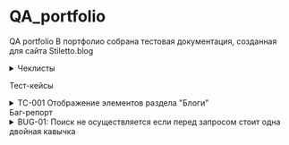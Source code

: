 # QA_portfolio
QA portfolio
В портфолио собрана тестовая документация, созданная для сайта Stiletto.blog<br>
<details>
<summary>Чеклисты</summary>

***

| №      | Описание проверки                                                                                                                    | Версия для ПК (Залогиненный пользователь) | Мобильная версия(Залогиненный пользователь) | Версия для ПК (Незалогиненный пользователь) | Мобильная версия(Незалогиненный пользователь) |
|--------|--------------------------------------------------------------------------------------------------------------------------------------|-------------------------------------------|---------------------------------------------|---------------------------------------------|---------------------------------------------|
| Раздел | (Не)главная страница                                                                                                                 |                                           |                                             |                                             |                                             |
| 1      | Просмотр главной страницы                                                                                                            | Пройдено                                  | Пройдено                                    | Пройдено                                    | Пройдено                                    |
| 2      | Просмотр поста на главной                                                                                                            | Пройдено                                  | Пройдено                                    | Пройдено                                    | Пройдено                                    |
| 3      | Переход в пост по клику на название                                                                                                  | Пройдено                                  | Пройдено                                    | Пройдено                                    | Пройдено                                    |
| 4      | Переход в пост по клику на фото                                                                                                      | Пройдено                                  | Пройдено                                    | Пройдено                                    | Пройдено                                    |
| 5      | Просмотр постов выбранной тематики через выбор подраздела                                                                            | Пройдено                                  | Не пройдено                                 | Пройдено                                    | Не пройдено                                 |
| 6      | Просмотр постов выбранной тематики по клику на тэг в посте                                                                           | Пройдено                                  | Пройдено                                    | Пройдено                                    | Пройдено                                    |
| 7      | Комментирование (форма для ввода)                                                                                                    | Пройдено                                  | Пройдено                                    | Пройдено                                    | Пройдено                                    |
| 8      | Кнопки навигации между страницами                                                                                                    | Пройдено                                  | Пройдено                                    | Пройдено                                    | Пройдено                                    |
| 9      | Кнопки навигации вверх/низ страницы                                                                                                  | Пройдено                                  | Пройдено                                    | Пройдено                                    | Пройдено                                    |
| 10     | Изменение цветовой темы                                                                                                              | Пройдено                                  | Пройдено                                    | Пройдено                                    | Пройдено                                    |
| 11     | Просмотр профайла пользователя (доступно только авторизованным пользователям)                                                        | Пройдено                                  | Пройдено                                    | Пройдено                                    | Пройдено                                    |
| 12     | Просмотр страницы поиска (доступно только авторизованным пользователям)                                                              | Пройдено                                  | Пройдено                                    | Пройдено                                    | Пройдено                                    |
| 13     | Просмотр рейтинга пользователей                                                                                                      | Пройдено                                  | Пройдено                                    | Пройдено                                    | Пройдено                                    |
|        | Блоги                                                                                                                                |                                           |                                             |                                             |                                             |
| 1      | Просмотр  страницы блогов                                                                                                            | Пройдено                                  | Пройдено                                    | Пройдено                                    | Пройдено                                    |
| 2      | Просмотр поста                                                                                                                       | Пройдено                                  | Пройдено                                    | Пройдено                                    | Пройдено                                    |
| 3      | Переход по ссылке                                                                                                                    | Пройдено                                  | Пройдено                                    | Пройдено                                    | Пройдено                                    |
| 4      | Просмотр постов через выбор тематики                                                                                                 | Пройдено                                  | Не пройдено (см. проверку выше)             | Пройдено                                    | Не пройдено (см. проверку выше)             |
| 5      | Комментирование (форма для ввода)                                                                                                    | Пройдено                                  | Пройдено                                    | Пройдено                                    | Пройдено                                    |
| 6      | Кнопки навигации между страницами                                                                                                    | Пройдено                                  | Пройдено                                    | Пройдено                                    | Пройдено                                    |
| 7      | Кнопки навигации вверх/низ страницы                                                                                                  | Пройдено                                  | Пройдено                                    | Пройдено                                    | Пройдено                                    |
| 8      | Просмотр рейтинга пользователей (доступно только авторизованным пользователям)                                                       | Пройдено                                  | Пройдено                                    | Пройдено                                    | Пройдено                                    |
| 9      | Просмотр рейтинга Топ-постов недели                                                                                                  | Пройдено                                  | Пройдено                                    | Пройдено                                    | Пройдено                                    |
| 10     | Просмотр рейтинга Топ-постов по посещаемости                                                                                         | Пройдено                                  | Пройдено                                    | Пройдено                                    | Пройдено                                    |
| 11     | Изменение цветовой темы                                                                                                              | Частично пройдено.                        | Частично пройдено.                          | Пройдено                                    | Пройдено                                    |
|        | Профиль другого пользователя                                                                                                         |                                           |                                             |                                             |                                             |
| 1      | Переход на страницу пользователя по клику на аватарку (в комментарии)                                                                | Пройдено                                  | Пройдено                                    | Пройдено                                    | Пройдено                                    |
| 2      | Переход на страницу пользователя по клику на ник (в комментарии)                                                                     | Пройдено                                  | Пройдено                                    | Пройдено                                    | Пройдено                                    |
| 3      | Переход на страницу пользователя (автора поста) по клику на аватарку (на странице блогов)                                            | Пройдено                                  | Пройдено                                    | Пройдено                                    | Пройдено                                    |
| 4      | Переход на страницу пользователя (автора поста) по клику на аватарку (на странице блога)                                             | Пройдено                                  | Пройдено                                    | Пройдено                                    | Пройдено                                    |
| 5      | Переход на страницу пользователя (автора поста) по клику на ник (на странице блогов)                                                 | Пройдено                                  | Пройдено                                    | Пройдено                                    | Пройдено                                    |
| 6      | Просмотр профайла пользователя                                                                                                       | Пройдено                                  | Пройдено                                    | Пройдено                                    | Пройдено                                    |
| 7      | Просмотр постов пользователя                                                                                                         | Частично пройдено                         | Частично пройдено                           | Пройдено                                    | Пройдено                                    |
| 8      | Просмотр комментов пользователя                                                                                                      | Частично пройдено                         | Частично пройдено                           | Пройдено                                    | Пройдено                                    |
|        | Блоги                                                                                                                                |                                           |                                             |                                             |                                             |
| 1      | Создание поста -  выбор состояния "Черновик"                                                                                         | Пройдено                                  | n/a                                         | Пройдено                                    | n/a                                         |
| 2      | Создание поста -  - выбор состояния "Отправлен на модерацию"                                                                         | Пройдено                                  | n/a                                         | Пройдено                                    | n/a                                         |
| 3      | Создание поста - выбор состояния "Удалено"                                                                                           |                                           | n/a                                         |                                             | n/a                                         |
| 4      | Создание поста с отложенной публикацией - Отправлен на модерацию                                                                     | Пройдено                                  | n/a                                         | Пройдено                                    | n/a                                         |
| 5      | Добавление картинки в пост - скопированный  url                                                                                      | Пройдено                                  | n/a                                         | Пройдено                                    | n/a                                         |
| 6      | Добавление картинки в пост - загрузка через менеджер файлов (размер 2 мБ)                                                            | Пройдено                                  | n/a                                         | Пройдено                                    | n/a                                         |
| 7      | Добавление картинки в пост - загрузка через менеджер файлов (размер  более 2х мБ,возможность добавления только черезкопирования url) | Пройдено                                  | n/a                                         | Пройдено                                    | n/a                                         |
| 8      | Загрузка файла неподдерживаемого формата  (под видом картинки), не должно загрузиться                                                | Пройдено                                  | n/a                                         | Пройдено                                    | n/a                                         |
| 9      | Добавление анимации в формате gif                                                                                                    | Пройдено                                  | n/a                                         | Пройдено                                    | n/a                                         |
| 10     | Добавление видео                                                                                                                     | Пройдено                                  | n/a                                         | Пройдено                                    | n/a                                         |
| 11     | Добавление видео из неподдерживаемого источника (нельзя добавить)                                                                    | Пройдено                                  | n/a                                         | Пройдено                                    | n/a                                         |
| 12     | Удаление поста                                                                                                                       | Не пройдено                               | n/a                                         | Не пройдено                                 | n/a                                         |
|        | Поиск                                                                                                                                |                                           |                                             |                                             |                                             |
| 1      | поиск по пустому полю (поиск невозможен, нужно ввести 3 символа, спец символ не учитывается)                                         | Пройдено                                  | n/a                                         | Пройдено                                    | n/a                                         |
| 2      | по одному символу (поиск невозможен, нужно ввести 3 символа, спец символ не учитывается)                                             | Пройдено                                  | n/a                                         | Пройдено                                    | n/a                                         |
| 3      | по одному символу % (поиск невозможен, нужно ввести 3 символа, спец символ не учитывается)                                           | Пройдено                                  | n/a                                         | Пройдено                                    | n/a                                         |
| 4      | по трем символам включая спец символ (поиск невозможен, нужно ввести 3 символа, спец символ не учитывается)                          | Пройдено                                  | n/a                                         | Пройдено                                    | n/a                                         |
| 5      | по трем символам включая цифру                                                                                                       | Пройдено                                  | n/a                                         | Пройдено                                    | n/a                                         |
| 6      | по цифрам                                                                                                                            | Пройдено                                  | n/a                                         | Пройдено                                    | n/a                                         |
| 7      | по словосочетанию со спец символом                                                                                                   | Пройдено                                  | n/a                                         | Пройдено                                    | n/a                                         |
| 8      | по словосочетанию со спец символом %                                                                                                 | Пройдено                                  | n/a                                         | Пройдено                                    | n/a                                         |
| 9      | по словосочетанию со скобками                                                                                                        | Пройдено                                  | n/a                                         | Пройдено                                    | n/a                                         |
| 10     | по словосочетанию с двойными кавычками                                                                                               | Пройдено                                  | n/a                                         | Пройдено                                    | n/a                                         |
| 11     | по словосочетанию с одинарными кавычками                                                                                             | Пройдено                                  | n/a                                         | Пройдено                                    | n/a                                         |
| 12     | по словосочетанию с фигурными скобками                                                                                               | Пройдено                                  | n/a                                         | Пройдено                                    | n/a                                         |
| 13     | по словосочетанию со скобкой справа                                                                                                  | Пройдено                                  | n/a                                         | Пройдено                                    | n/a                                         |
| 14     | по словосочетанию с двойной кавычкой справа                                                                                          | Не пройдено                               | n/a                                         | Не пройдено                                 | n/a                                         |
| 15     | по словосочетанию с одинарной кавычкой   справа                                                                                      | Не пройдено                               | n/a                                         | Не пройдено                                 | n/a                                         |
| 16     | по словосочетанию с фигурной скобкой справа                                                                                          | Пройдено                                  | n/a                                         | Пройдено                                    | n/a                                         |
| 17     | по словосочетанию со скобкой слева                                                                                                   | Пройдено                                  | n/a                                         | Пройдено                                    | n/a                                         |
| 18     | по словосочетанию с двойной кавычкой слева                                                                                           | Пройдено                                  | n/a                                         | Пройдено                                    | n/a                                         |
| 19     | по словосочетанию с одинарной кавычкой   слева                                                                                       | Пройдено                                  | n/a                                         | Пройдено                                    | n/a                                         |
| 20     | по словосочетанию с фигурной скобкой слева                                                                                           | Пройдено                                  | n/a                                         | Пройдено                                    | n/a                                         |
| 21     | Переход на страницу поста по ссылке со страницы поиска                                                                               | Пройдено                                  | n/a                                         | Пройдено                                    | n/a                                         |
| 22     | Возврат на страницу поиска со страницы поста (фильтрация сохраняется)                                                                | Пройдено                                  | n/a                                         | Пройдено                                    | n/a                                         |
|        | Регистрация                                                                                                                          |                                           |                                             |                                             |                                             |
| 1      | все поля заполнены                                                                                                                   | n/a                                       | Пройдено                                    | n/a                                         | Пройдено                                    |
| 2      | только обязательные поля                                                                                                             | n/a                                       | Пройдено                                    | n/a                                         | Пройдено                                    |
| 3      | почтовый адрес не указан (регистрация не успешна)                                                                                    | n/a                                       | Пройдено                                    | n/a                                         | Пройдено                                    |
| 4      | указан почтовый адрес ранее залогиненного пользователя  (регистрация не успешна)                                                     | n/a                                       |                                             | n/a                                         |                                             |
| 5      | логин не указан (регистрация не успешна)                                                                                             | n/a                                       | Пройдено                                    | n/a                                         | Пройдено                                    |
| 6      | указан логин ранее залогиненного пользователя (регистрация не успешна)                                                               | n/a                                       |                                             | n/a                                         |                                             |
| 7      | без аватарки                                                                                                                         | n/a                                       | Пройдено                                    | n/a                                         | Пройдено                                    |
| 8      | с аватаркой                                                                                                                          | n/a                                       | Пройдено                                    | n/a                                         | Пройдено                                    |
| 9      | аватарка в формате jpeg, 1 Мб, размер 700х700                                                                                        | n/a                                       | Пройдено                                    | n/a                                         | Пройдено                                    |
| 10     | аватарка в формате png, 1 Мб, размер 700х700                                                                                         | n/a                                       | Пройдено                                    | n/a                                         | Пройдено                                    |
| 11     | аватарка в формате jpeg, 300 кб, размер 700х702                                                                                      | n/a                                       | Пройдено                                    | n/a                                         | Пройдено                                    |
| 12     | аватарка в формате jpeg, 2 кб, размер 50х50                                                                                          | n/a                                       | Пройдено                                    | n/a                                         | Пройдено                                    |
| 13     | аватарка в формате gif, 1 Мб, размер 700х700                                                                                         | n/a                                       | Пройдено                                    | n/a                                         | Пройдено                                    |
| 14     | аватарка в формате jpeg, 1,2 Мб, размер 1000х900 (не должно загрузиться, вес файла больше ммаксимально допустимого 1 МБ)             | n/a                                       | Пройдено                                    | n/a                                         | Пройдено                                    |
| 15     | аватарка в формате jpeg, 1.5 кб, размер 49х50(не должно загрузиться, ниже минимально допустимого размера 50х50)                      | n/a                                       | Пройдено                                    | n/a                                         | Пройдено                                    |
| 16     | аватарка в формате jpeg, 1.5 кб, размер 49х49 (не должно загрузиться, ниже минимально допустимого размера 50х50)                     | n/a                                       | Пройдено                                    | n/a                                         | Пройдено                                    |
|        | Проверка входа                                                                                                                       |                                           |                                             |                                             |                                             |
| 1      | логин не указан (отказ в доступе)                                                                                                    | n/a                                       | Пройдено                                    | n/a                                         | Пройдено                                    |
| 2      | пароль не указан (отказ в доступе)                                                                                                   | n/a                                       | Пройдено                                    | n/a                                         | Пройдено                                    |
| 3      | логин не верный  (отказ в доступе)                                                                                                   | n/a                                       | Пройдено                                    | n/a                                         | Пройдено                                    |
| 4      | пароль неверный  (отказ в доступе)                                                                                                   | n/a                                       | Пройдено                                    | n/a                                         | Пройдено                                    |
| 5      | указаны верные логин и пароль (доступ)                                                                                               | n/a                                       | Пройдено                                    | n/a                                         | Пройдено                                    |

***

</details>

Тест-кейсы<br>
<details>
  ***
  <summary>TC-001 Отображение элементов раздела "Блоги"</summary>
**Предусловие**:
1. Открыт сайт https://stiletto.blog .
2. Пользователь  

**Шаги**:
1. Проверить отображение элементов на странице

**ОР**: Отображается :
- логотип сайта (кликабельный)
- кнопки разделов "Блоги" и "Неглавная"
- иконка пользователя
- полоса с категориями постов (в алфавитном порядке) и кнопки прокрутки полосы
- список постов (по 20 постов на странице): картинка с названием категории (при наведении увеличивается), название, автор(логин и аватарка, оба кликабельны), дата и время публикации, кол-во просмотров
- топ посещаемых постов недели (название-гиперссылка и кол-во просмотров)
- топ постов за неделю (название-гиперссылка и кол-во комментариев)
- кнопки перехода вниз/вверх страницы
- иконка для перехода на темный режим отображения
- межстраничная навигация
  
  <summary>**TC-002 Отображение элементов раздела "Неглавная"**</summary>
  
**Предусловие**:
1. Открыт сайт https://stiletto.blog. Перейти на страницу "Неглавная"
2. Пользователь  

**Шаги**:
1. Проверить отображение элементов на странице

**ОР**: Отображается :
- логотип сайта (кликабельный)
- кнопки разделов "Блоги" и "Неглавная"
- иконка пользователя
- полоса с категориями постов (в алфавитном порядке) и кнопки прокрутки полосы
- список постов (по 60 постов на странице): картинка с названием категории (при наведении увеличивается), название, автор(логин и аватарка, оба кликабельны), дата и время публикации, кол-во просмотров
- кнопки перехода вниз/вверх страницы
- иконка для перехода на темный режим отображения
- межстраничная навигация
<summary>TC-00 Проверка поиска по сайту </summary>

***

**Предусловие**:
1. Пользователь авторизован, открыта страница поиска

**Шаги**:
1. В поле поиска ввести значение [Запрос](#Query)
2. Кликнуть на кнопку "Поиск"

**ОР**: Отображается список результатов поиска:
- гиперссылка на пост
- фрагмент текста с выделенным значением из поиска [Результат](#Result)
- автор поста, дата и время публикации, кол-во комментариев

**Тестовые данные**:
***
№ |Запрос <a name="Query"/> |Результат <a name="Result"/>  |
|:--:|:--|:---|
1 <a name="1"/> | пустое поле | поиск невозможен, отображается сообщение о правилах для поисках	| 
2 <a name="2"/>| одна буква | поиск невозможен, отображается сообщение о правилах для поисках	| 
3 <a name="3"/>| один спецсимвол | поиск невозможен, отображается сообщение о правилах для поисках	| 
4 <a name="4"/>| одна буква и два пробела | поиск невозможен, отображается сообщение о правилах для поисках	| 
5 <a name="5"/> | две буквы и спецсимвол | поиск невозможен, отображается сообщение о правилах для поисках	| 
6 <a name="6"/> | две буквы и цифра (минимально допустимое значение) | найдены записи с введенным значением	|
7 <a name="7"/>| 255 символов (максимально допустимое значение) | найдены записи с введенным значением	|  
8 <a name="8"/>| 255 символов  | поиск невозможен	| 
9 <a name="9"/>| символ % | поиск невозможен, отображается сообщение о правилах для поисках	| 
10 <a name="10"/>| словосочетание со спец символом % | найдены записи с введенным значением	| 
11 <a name="11"/>| словосочетанию с одинарными кавычками | найдены записи с введенным значением	| 
12 <a name="12"/>| словосочетание с фигурными скобками | найдены записи с введенным значением	| 
13 <a name="13"/>| словосочетание со скобками | найдены записи с введенным значением	| 
14 <a name="14"/>| словосочетание с двойной кавычкой справа | найдены записи с введенным значением	| 
15 <a name="15"/>| словосочетание с двойной кавычкой слева | найдены записи с введенным значением	|
16 <a name="16"/>| словосочетание с одинарной кавычкой   справа | найдены записи с введенным значением	|
17 <a name="17"/>| словосочетание с одинарной кавычкой   слева | найдены записи с введенным значением	|
18 <a name="18"/>| словосочетание с фигурной скобкой справа | найдены записи с введенным значением	|
19 <a name="19"/>| словосочетание со скобкой слева | найдены записи с введенным значением	|
20 <a name="20"/>| словосочетание с фигурной скобкой слева | найдены записи с введенным значением	|



***

**Окружение**: 

**Результат**: </br>
[1](#1) Пройдено </br>
[2](#2) Пройдено </br> 
[3](#3) Пройдено </br>
[4](#4) Пройдено </br>
[5](#5) Пройдено </br>
[6](#6) Пройдено </br>
[7](#7) Пройдено </br>
[8](#8) Пройдено </br>
[9](#9) Пройдено </br>
[10](#10) Пройдено </br>
[11](#11) Пройдено </br>
[12](#12) Пройдено </br>
[13](#13) Пройдено </br>
[14](#14) Пройдено </br>
[15](#15) Не Пройдено[BUG-01](#BUG-01) </br>
[16](#16) Пройдено </br>
[17](#17) Пройдено </br>
[18](#18) Пройдено </br>
[19](#19) Пройдено </br>
[20](#20) Пройдено </br>
***
</details>
  Баг-репорт<br>
<details>
<summary>BUG-01: Поиск не осуществляется если перед запросом стоит одна двойная кавычка<a name="BUG-01" /></summary>
  
**Предусловие**:</br>
 Пользователь авторизован, открыта страница поиска</br>
  
**Шаги**:</br>
1. В поле поиска ввести значение c двойной кавычкой справа, например "золотой (закрывать левой кавычкой не нужно).</br>
2. Кликнуть на кнопку "Поиск"</br>

**Ожидаемый результат**: Отображается список результатов поиска:</br>
- гиперссылка на пост
- фрагмент текста с выделенным значением из "золотой"
- автор поста, дата и время публикации, кол-во комментариев</br>

**Фактический результат**:</br> 
Отображается надпись, что ничего не найдено и для поиска нужно ввести минимум 3 символа. В данному случае кавычки означают, что пользователю нужен поиск по полному совпадению, но вместе с этим поиск осуществляется если введены двойные кавычки справа или одинарные слева (и тд) </br>
<img src="https://img001.prntscr.com/file/img001/5xsHPHMMQ_2B6I-nVMqOyw.png" width="500" height="400">

</details>
